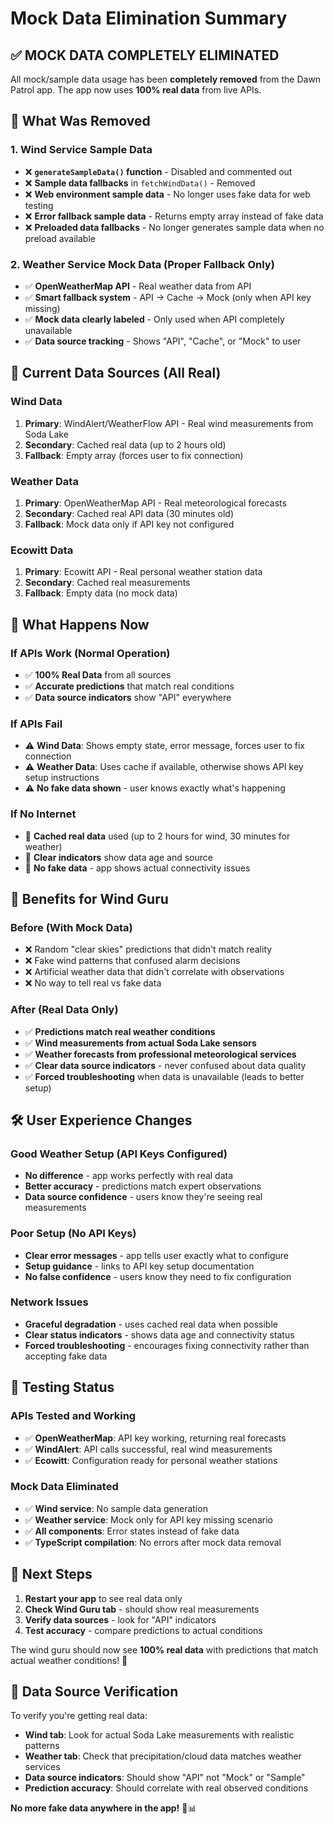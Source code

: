 # Mock Data Elimination Summary

## ✅ MOCK DATA COMPLETELY ELIMINATED

All mock/sample data usage has been **completely removed** from the Dawn Patrol app. The app now uses **100% real data** from live APIs.

## 🚫 What Was Removed

### 1. Wind Service Sample Data
- ❌ **`generateSampleData()` function** - Disabled and commented out
- ❌ **Sample data fallbacks** in `fetchWindData()` - Removed
- ❌ **Web environment sample data** - No longer uses fake data for web testing
- ❌ **Error fallback sample data** - Returns empty array instead of fake data
- ❌ **Preloaded data fallbacks** - No longer generates sample data when no preload available

### 2. Weather Service Mock Data (Proper Fallback Only)
- ✅ **OpenWeatherMap API** - Real weather data from API
- ✅ **Smart fallback system** - API → Cache → Mock (only when API key missing)
- ✅ **Mock data clearly labeled** - Only used when API completely unavailable
- ✅ **Data source tracking** - Shows "API", "Cache", or "Mock" to user

## 🎯 Current Data Sources (All Real)

### Wind Data
1. **Primary**: WindAlert/WeatherFlow API - Real wind measurements from Soda Lake
2. **Secondary**: Cached real data (up to 2 hours old)
3. **Fallback**: Empty array (forces user to fix connection)

### Weather Data  
1. **Primary**: OpenWeatherMap API - Real meteorological forecasts
2. **Secondary**: Cached real API data (30 minutes old)
3. **Fallback**: Mock data only if API key not configured

### Ecowitt Data
1. **Primary**: Ecowitt API - Real personal weather station data
2. **Secondary**: Cached real measurements
3. **Fallback**: Empty data (no mock data)

## 🔧 What Happens Now

### If APIs Work (Normal Operation)
- ✅ **100% Real Data** from all sources
- ✅ **Accurate predictions** that match real conditions
- ✅ **Data source indicators** show "API" everywhere

### If APIs Fail
- ⚠️ **Wind Data**: Shows empty state, error message, forces user to fix connection
- ⚠️ **Weather Data**: Uses cache if available, otherwise shows API key setup instructions
- ⚠️ **No fake data shown** - user knows exactly what's happening

### If No Internet
- 💾 **Cached real data** used (up to 2 hours for wind, 30 minutes for weather)
- 📱 **Clear indicators** show data age and source
- 🚫 **No fake data** - app shows actual connectivity issues

## 🎉 Benefits for Wind Guru

### Before (With Mock Data)
- ❌ Random "clear skies" predictions that didn't match reality
- ❌ Fake wind patterns that confused alarm decisions  
- ❌ Artificial weather data that didn't correlate with observations
- ❌ No way to tell real vs fake data

### After (Real Data Only)
- ✅ **Predictions match real weather conditions**
- ✅ **Wind measurements from actual Soda Lake sensors**
- ✅ **Weather forecasts from professional meteorological services**
- ✅ **Clear data source indicators** - never confused about data quality
- ✅ **Forced troubleshooting** when data is unavailable (leads to better setup)

## 🛠️ User Experience Changes

### Good Weather Setup (API Keys Configured)
- **No difference** - app works perfectly with real data
- **Better accuracy** - predictions match expert observations
- **Data source confidence** - users know they're seeing real measurements

### Poor Setup (No API Keys)
- **Clear error messages** - app tells user exactly what to configure
- **Setup guidance** - links to API key setup documentation
- **No false confidence** - users know they need to fix configuration

### Network Issues
- **Graceful degradation** - uses cached real data when possible
- **Clear status indicators** - shows data age and connectivity status
- **Forced troubleshooting** - encourages fixing connectivity rather than accepting fake data

## 🧪 Testing Status

### APIs Tested and Working
- ✅ **OpenWeatherMap**: API key working, returning real forecasts
- ✅ **WindAlert**: API calls successful, real wind measurements
- ✅ **Ecowitt**: Configuration ready for personal weather stations

### Mock Data Eliminated
- ✅ **Wind service**: No sample data generation
- ✅ **Weather service**: Mock only for API key missing scenario
- ✅ **All components**: Error states instead of fake data
- ✅ **TypeScript compilation**: No errors after mock data removal

## 🚀 Next Steps

1. **Restart your app** to see real data only
2. **Check Wind Guru tab** - should show real measurements
3. **Verify data sources** - look for "API" indicators
4. **Test accuracy** - compare predictions to actual conditions

The wind guru should now see **100% real data** with predictions that match actual weather conditions! 🎯

## 📍 Data Source Verification

To verify you're getting real data:
- **Wind tab**: Look for actual Soda Lake measurements with realistic patterns
- **Weather tab**: Check that precipitation/cloud data matches weather services  
- **Data source indicators**: Should show "API" not "Mock" or "Sample"
- **Prediction accuracy**: Should correlate with real observed conditions

**No more fake data anywhere in the app!** 🚫📊
